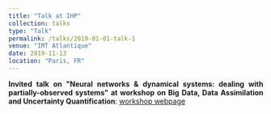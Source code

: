 ```yaml
---
title: "Talk at IHP"
collection: talks
type: "Talk"
permalink: /talks/2019-01-01-talk-1
venue: "IMT Atlantique"
date: 2019-11-13
location: "Paris, FR"
---
```


<div style="text-align: justify"> 
<strong>Invited talk on "Neural networks  & dynamical systems: dealing with partially-observed systems" at workshop on Big Data, Data Assimilation and Uncertainty Quantification</strong>: <a href="https://climath19ws2.sciencesconf.org/">workshop webpage</a> 
</div>



